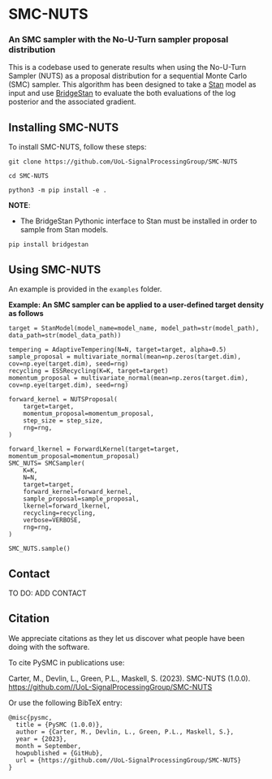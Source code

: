 # SMC-NUTS
### An SMC sampler with the No-U-Turn sampler proposal distribution 

This is a codebase used to generate results when using the No-U-Turn Sampler (NUTS) as a proposal distribution for a sequential Monte Carlo (SMC) sampler. This algorithm has been designed to take a [Stan](https://mc-stan.org/) model as input and use [BridgeStan](https://github.com/roualdes/bridgestan) to evaluate the both evaluations of the log posterior and the associated gradient. 


## Installing SMC-NUTS

To install SMC-NUTS, follow these steps:

```
git clone https://github.com/UoL-SignalProcessingGroup/SMC-NUTS

cd SMC-NUTS

python3 -m pip install -e .
```

**NOTE**:
- The BridgeStan Pythonic interface to Stan must be installed in order to sample from Stan models.
```
pip install bridgestan
```

## Using SMC-NUTS

An example is provided in the `examples` folder.

**Example: An SMC sampler can be applied to a user-defined target density as follows**

```
target = StanModel(model_name=model_name, model_path=str(model_path), data_path=str(model_data_path))
```
```
tempering = AdaptiveTempering(N=N, target=target, alpha=0.5)
sample_proposal = multivariate_normal(mean=np.zeros(target.dim), cov=np.eye(target.dim), seed=rng)
recycling = ESSRecycling(K=K, target=target)
momentum_proposal = multivariate_normal(mean=np.zeros(target.dim), cov=np.eye(target.dim), seed=rng)
```


```
forward_kernel = NUTSProposal(
    target=target,
    momentum_proposal=momentum_proposal,
    step_size = step_size,
    rng=rng,
)
```
```
forward_lkernel = ForwardLKernel(target=target, momentum_proposal=momentum_proposal)
SMC_NUTS= SMCSampler(
    K=K,
    N=N,
    target=target,
    forward_kernel=forward_kernel,
    sample_proposal=sample_proposal,
    lkernel=forward_lkernel,
    recycling=recycling,
    verbose=VERBOSE,
    rng=rng,
)

SMC_NUTS.sample()
```

## Contact

TO DO: ADD CONTACT

## Citation

We appreciate citations as they let us discover what people have been doing with the software. 

To cite PySMC in publications use:

Carter, M., Devlin, L., Green, P.L., Maskell, S. (2023). SMC-NUTS (1.0.0). https://github.com//UoL-SignalProcessingGroup/SMC-NUTS

Or use the following BibTeX entry:

```
@misc{pysmc,
  title = {PySMC (1.0.0)},
  author = {Carter, M., Devlin, L., Green, P.L., Maskell, S.},
  year = {2023},
  month = September,
  howpublished = {GitHub},
  url = {https://github.com//UoL-SignalProcessingGroup/SMC-NUTS}
}
```
